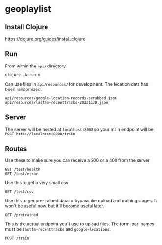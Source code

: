 # geoplaylist

## Install Clojure

https://clojure.org/guides/install_clojure

## Run

From within the `api/` directory

```
clojure -A:run-m
```

Can use files in `api/resources/` for development. The location data has been randomized.

```
api/resources/google-location-records-scrubbed.json
api/resources/lastfm-recenttracks-20231130.json
```

## Server

The server will be hosted at `localhost:8008` so your main endpoint will be `POST http://localhost:8008/train`

## Routes

Use these to make sure you can receive a 200 or a 400 from the server

```
GET /test/health
GET /test/error
```

Use this to get a very small csv

```
GET /test/csv
```

Use this to get pre-trained data to bypass the upload and training stages.
It won't be useful now, but it'll become useful later.

```
GET /pretrained
```

This is the actual endpoint you'll use to upload files.
The form-part names must be `lastfm-recenttracks` and `google-locations`.

```
POST /train
```
